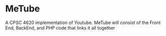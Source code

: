 # MeTube
A CPSC 4620 implementation of Youtube. MeTube will consist of the Front End, BackEnd, and PHP code that links it all together
